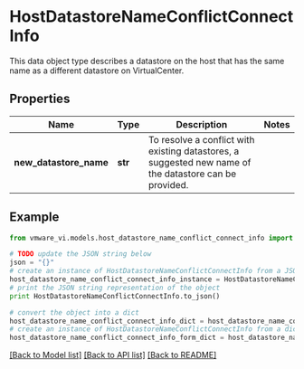 # HostDatastoreNameConflictConnectInfo

This data object type describes a datastore on the host that has the same name as a different datastore on VirtualCenter. 

## Properties
Name | Type | Description | Notes
------------ | ------------- | ------------- | -------------
**new_datastore_name** | **str** | To resolve a conflict with existing datastores, a suggested new name of the datastore can be provided.  | 

## Example

```python
from vmware_vi.models.host_datastore_name_conflict_connect_info import HostDatastoreNameConflictConnectInfo

# TODO update the JSON string below
json = "{}"
# create an instance of HostDatastoreNameConflictConnectInfo from a JSON string
host_datastore_name_conflict_connect_info_instance = HostDatastoreNameConflictConnectInfo.from_json(json)
# print the JSON string representation of the object
print HostDatastoreNameConflictConnectInfo.to_json()

# convert the object into a dict
host_datastore_name_conflict_connect_info_dict = host_datastore_name_conflict_connect_info_instance.to_dict()
# create an instance of HostDatastoreNameConflictConnectInfo from a dict
host_datastore_name_conflict_connect_info_form_dict = host_datastore_name_conflict_connect_info.from_dict(host_datastore_name_conflict_connect_info_dict)
```
[[Back to Model list]](../README.md#documentation-for-models) [[Back to API list]](../README.md#documentation-for-api-endpoints) [[Back to README]](../README.md)


